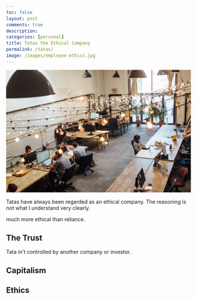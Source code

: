 ```yaml
---
toc: false
layout: post
comments: true
description:
categories: [personal]
title: Tatas the Ethical Company
permalink: /tatas/
image: /images/employee-ethics.jpg
---
```

![](/images/employee-ethics.jpg)

Tatas have always been regarded as an ethical company. The reasoning is not what I understand very clearly.

much more ethical than reliance.

## The Trust

Tata in't controlled by another company or investor.

## Capitalism

## Ethics